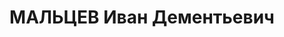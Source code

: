 ---
title: МАЛЬЦЕВ Иван Дементьевич
description: "Род. в 1897, Оренбургская губ., Челябинский уезд. Проживал: ст. Ужур.\
  \ Промывальщик паровозов в депо станции. \n  Арестован 22.02.1937. Обв.: участие\
  \ в антисоветской терр. организации. Приговор: ВК ВС СССР, 16.07.1938 – 10 лет ИТЛ.\
  \ \n  Реабилитирован ВК ВС СССР 15.05.1959"
---